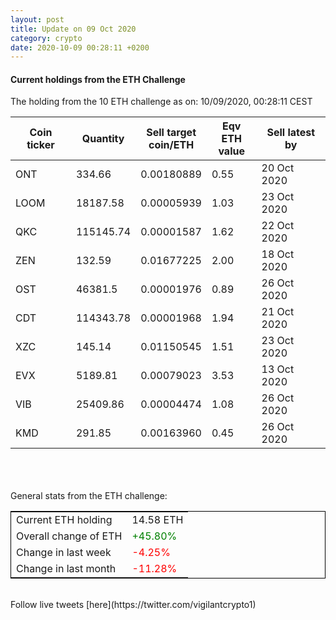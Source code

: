 ```yaml
---
layout: post
title: Update on 09 Oct 2020
category: crypto
date: 2020-10-09 00:28:11 +0200
---
```

<!-- Global site tag (gtag.js) - Google Analytics -->
<script async src="https://www.googletagmanager.com/gtag/js?id=UA-103831149-5"></script>
<script>
  window.dataLayer = window.dataLayer || [];
  function gtag(){dataLayer.push(arguments);}
  gtag('js', new Date());

  gtag('config', 'UA-103831149-5');
</script>


#### Current holdings from the ETH Challenge

The holding from the 10 ETH challenge as on: 10/09/2020, 00:28:11 CEST

|Coin ticker|Quantity|Sell target<br>coin/ETH|Eqv ETH<br>value|Sell latest by|
|-----------|--------|-----------|-----------|--------------|
ONT|334.66|  0.00180889|0.55|20 Oct 2020|
LOOM|18187.58|  0.00005939|1.03|23 Oct 2020|
QKC|115145.74|  0.00001587|1.62|22 Oct 2020|
ZEN|132.59|  0.01677225|2.00|18 Oct 2020|
OST|46381.5|  0.00001976|0.89|26 Oct 2020|
CDT|114343.78|  0.00001968|1.94|21 Oct 2020|
XZC|145.14|  0.01150545|1.51|23 Oct 2020|
EVX|5189.81|  0.00079023|3.53|13 Oct 2020|
VIB|25409.86|  0.00004474|1.08|26 Oct 2020|
KMD|291.85|  0.00163960|0.45|26 Oct 2020|

<br>
<br>
<br>
General stats from the ETH challenge:

<table style="border:1px solid black;margin-left:auto;margin-right:auto;">
	<tbody>
	<tr>
		<td>Current ETH holding</td>
		<td>     14.58 ETH</td>
	</tr>
	<tr>
		<td>Overall change of ETH</td>
		<td><font color="green">+45.80%</font></td>
	</tr>
	<tr>
		<td>Change in last week</td>
		<td><font color="red">-4.25%</font></td>
	</tr>
	<tr>
		<td>Change in last month</td>
		<td><font color="red">-11.28%</font></td>
	</tr>
	</tbody>
</table>

<br>
Follow live tweets [here](https://twitter.com/vigilantcrypto1)
<br>
<br>